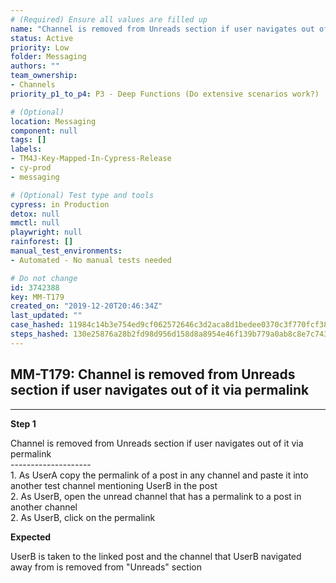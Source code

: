 ```yaml
---
# (Required) Ensure all values are filled up
name: "Channel is removed from Unreads section if user navigates out of it via permalink"
status: Active
priority: Low
folder: Messaging
authors: ""
team_ownership: 
- Channels
priority_p1_to_p4: P3 - Deep Functions (Do extensive scenarios work?)

# (Optional)
location: Messaging
component: null
tags: []
labels: 
- TM4J-Key-Mapped-In-Cypress-Release
- cy-prod
- messaging

# (Optional) Test type and tools
cypress: in Production
detox: null
mmctl: null
playwright: null
rainforest: []
manual_test_environments: 
- Automated - No manual tests needed

# Do not change
id: 3742388
key: MM-T179
created_on: "2019-12-20T20:46:34Z"
last_updated: ""
case_hashed: 11984c14b3e754ed9cf062572646c3d2aca8d1bedee0370c3f770fcf38fda9505401965e224453052e937305e3409d30
steps_hashed: 130e25876a28b2fd98d956d158d8a8954e46f139b779a0ab8c8e7c74366269097aa5606427d9e5e17b18f151e63a8032
---
```


<!-- (Auto-generated) Based on frontmatter's "key" and "name" -->

## MM-T179: Channel is removed from Unreads section if user navigates out of it via permalink

---

**Step 1**

Channel is removed from Unreads section if user navigates out of it via permalink\
\--------------------\
1\. As UserA copy the permalink of a post in any channel and paste it into another test channel mentioning UserB in the post\
2\. As UserB, open the unread channel that has a permalink to a post in another channel\
2\. As UserB, click on the permalink

**Expected**

UserB is taken to the linked post and the channel that UserB navigated away from is removed from "Unreads" section
